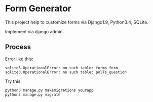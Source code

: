 Form Generator
====
This project help to customize forms via Django1.9, Python3.4, SQLite.

Implement via django admin.

Process
----
Error like this:

    sqlite3.OperationalError: no such table: forms_form
    sqlite3.OperationalError: no such table: polls_question

Try this:

    python3 manage.py makemigrations yourapp
    python3 manage.py migrate
